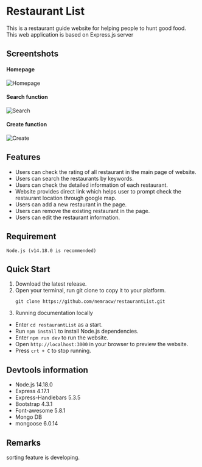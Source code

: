 # Restaurant List
This is a restaurant guide website for helping people to hunt good food. This web application is based on Express.js server

## Screentshots
#### Homepage
![Homepage](https://github.com/nemracw/restaurant_list/blob/main/public/image/mainPageR2.png)

#### Search function
![Search](https://github.com/nemracw/restaurant_list/blob/main/public/image/searchSuccessR2.png)

#### Create function
![Create](https://github.com/nemracw/restaurant_list/blob/main/public/image/createPageR2.png)

## Features
* Users can check the rating of all restaurant in the main page of website.
* Users can search the restaurants by keywords.
* Users can check the detailed information of each restaurant.
* Website provides direct link which helps user to prompt check the restaurant location through google map.
* Users can add a new restaurant in the page.
* Users can remove the existing restaurant in the page.
* Users can edit the restaurant information.


	
## Requirement
 	Node.js (v14.18.0 is recommended)

## Quick Start
1. Download the latest release.
2. Open your terminal, run git clone to copy it to your platform.
	 ```
   git clone https://github.com/nemracw/restaurantList.git
   ```
3. Running documentation locally
* Enter `cd restaurantList` as a start.	
* Run `npm install` to install Node.js dependencies.
* Enter `npm run dev` to run the website.
* Open `http://localhost:3000` in your browser to preview the website.
* Press `crt + C` to stop running.

## Devtools information
* Node.js 14.18.0
* Express 4.17.1
* Express-Handlebars 5.3.5
* Bootstrap 4.3.1
* Font-awesome 5.8.1
* Mongo DB
* mongoose 6.0.14

## Remarks
 sorting feature is developing.